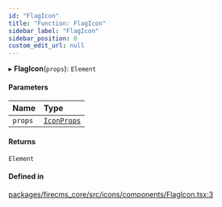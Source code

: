 ```yaml
---
id: "FlagIcon"
title: "Function: FlagIcon"
sidebar_label: "FlagIcon"
sidebar_position: 0
custom_edit_url: null
---
```


▸ **FlagIcon**(`props`): `Element`

#### Parameters

| Name | Type |
| :------ | :------ |
| `props` | [`IconProps`](../types/IconProps.md) |

#### Returns

`Element`

#### Defined in

[packages/firecms_core/src/icons/components/FlagIcon.tsx:3](https://github.com/FireCMSco/firecms/blob/d45f3739/packages/firecms_core/src/icons/components/FlagIcon.tsx#L3)
